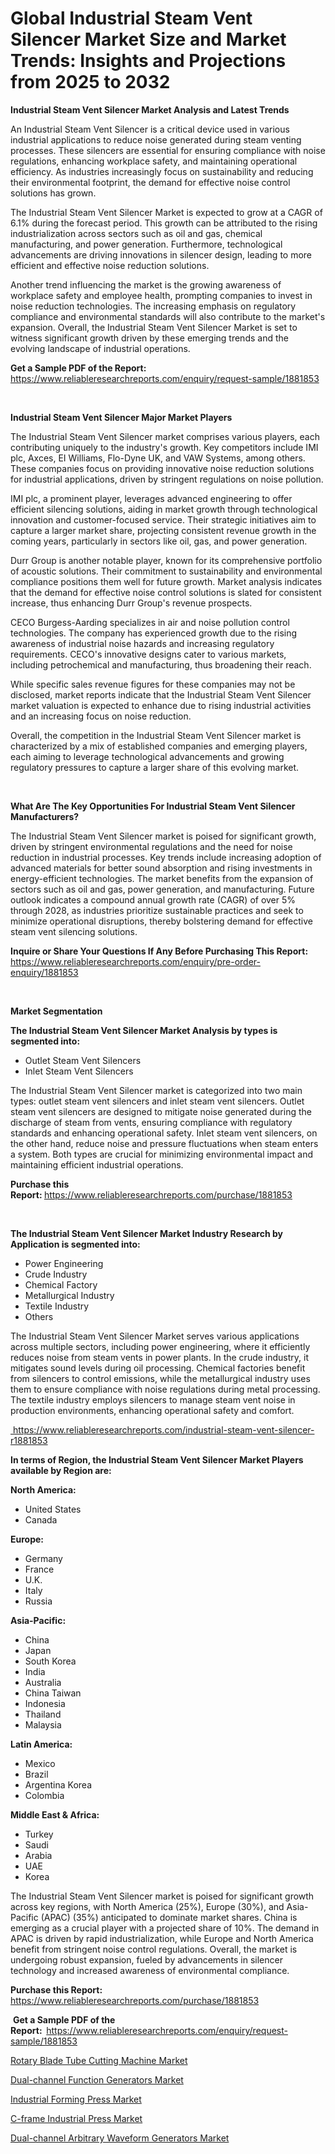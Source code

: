 <p><h1>Global Industrial Steam Vent Silencer Market Size and Market Trends: Insights and Projections from 2025 to 2032</h1></p><p><strong>Industrial Steam Vent Silencer Market Analysis and Latest Trends</strong></p>
<p><p>An Industrial Steam Vent Silencer is a critical device used in various industrial applications to reduce noise generated during steam venting processes. These silencers are essential for ensuring compliance with noise regulations, enhancing workplace safety, and maintaining operational efficiency. As industries increasingly focus on sustainability and reducing their environmental footprint, the demand for effective noise control solutions has grown.</p><p>The Industrial Steam Vent Silencer Market is expected to grow at a CAGR of 6.1% during the forecast period. This growth can be attributed to the rising industrialization across sectors such as oil and gas, chemical manufacturing, and power generation. Furthermore, technological advancements are driving innovations in silencer design, leading to more efficient and effective noise reduction solutions. </p><p>Another trend influencing the market is the growing awareness of workplace safety and employee health, prompting companies to invest in noise reduction technologies. The increasing emphasis on regulatory compliance and environmental standards will also contribute to the market's expansion. Overall, the Industrial Steam Vent Silencer Market is set to witness significant growth driven by these emerging trends and the evolving landscape of industrial operations.</p></p>
<p><strong>Get a Sample PDF of the Report:&nbsp;</strong> <a href="https://www.reliableresearchreports.com/enquiry/request-sample/1881853?utm_campaign=37&utm_medium=2&utm_source=Github&utm_content=ia&utm_term=01032025&utm_id=industrial-steam-vent-silencer">https://www.reliableresearchreports.com/enquiry/request-sample/1881853</a></p>
<p>&nbsp;</p>
<p><strong>Industrial Steam Vent Silencer Major Market Players</strong></p>
<p><p>The Industrial Steam Vent Silencer market comprises various players, each contributing uniquely to the industry's growth. Key competitors include IMI plc, Axces, EI Williams, Flo-Dyne UK, and VAW Systems, among others. These companies focus on providing innovative noise reduction solutions for industrial applications, driven by stringent regulations on noise pollution.</p><p>IMI plc, a prominent player, leverages advanced engineering to offer efficient silencing solutions, aiding in market growth through technological innovation and customer-focused service. Their strategic initiatives aim to capture a larger market share, projecting consistent revenue growth in the coming years, particularly in sectors like oil, gas, and power generation.</p><p>Durr Group is another notable player, known for its comprehensive portfolio of acoustic solutions. Their commitment to sustainability and environmental compliance positions them well for future growth. Market analysis indicates that the demand for effective noise control solutions is slated for consistent increase, thus enhancing Durr Group's revenue prospects.</p><p>CECO Burgess-Aarding specializes in air and noise pollution control technologies. The company has experienced growth due to the rising awareness of industrial noise hazards and increasing regulatory requirements. CECO's innovative designs cater to various markets, including petrochemical and manufacturing, thus broadening their reach.</p><p>While specific sales revenue figures for these companies may not be disclosed, market reports indicate that the Industrial Steam Vent Silencer market valuation is expected to enhance due to rising industrial activities and an increasing focus on noise reduction.</p><p>Overall, the competition in the Industrial Steam Vent Silencer market is characterized by a mix of established companies and emerging players, each aiming to leverage technological advancements and growing regulatory pressures to capture a larger share of this evolving market.</p></p>
<p>&nbsp;</p>
<p><strong>What Are The Key Opportunities For Industrial Steam Vent Silencer Manufacturers?</strong></p>
<p><p>The Industrial Steam Vent Silencer market is poised for significant growth, driven by stringent environmental regulations and the need for noise reduction in industrial processes. Key trends include increasing adoption of advanced materials for better sound absorption and rising investments in energy-efficient technologies. The market benefits from the expansion of sectors such as oil and gas, power generation, and manufacturing. Future outlook indicates a compound annual growth rate (CAGR) of over 5% through 2028, as industries prioritize sustainable practices and seek to minimize operational disruptions, thereby bolstering demand for effective steam vent silencing solutions.</p></p>
<p><strong>Inquire or Share Your Questions If Any Before Purchasing This Report:</strong> <a href="https://www.reliableresearchreports.com/enquiry/pre-order-enquiry/1881853?utm_campaign=37&utm_medium=2&utm_source=Github&utm_content=ia&utm_term=01032025&utm_id=industrial-steam-vent-silencer">https://www.reliableresearchreports.com/enquiry/pre-order-enquiry/1881853</a></p>
<p>&nbsp;</p>
<p><strong>Market Segmentation</strong></p>
<p><strong>The Industrial Steam Vent Silencer Market Analysis by types is segmented into:</strong></p>
<p><ul><li>Outlet Steam Vent Silencers</li><li>Inlet Steam Vent Silencers</li></ul></p>
<p><p>The Industrial Steam Vent Silencer market is categorized into two main types: outlet steam vent silencers and inlet steam vent silencers. Outlet steam vent silencers are designed to mitigate noise generated during the discharge of steam from vents, ensuring compliance with regulatory standards and enhancing operational safety. Inlet steam vent silencers, on the other hand, reduce noise and pressure fluctuations when steam enters a system. Both types are crucial for minimizing environmental impact and maintaining efficient industrial operations.</p></p>
<p><strong>Purchase this Report:&nbsp;</strong><a href="https://www.reliableresearchreports.com/purchase/1881853?utm_campaign=37&utm_medium=2&utm_source=Github&utm_content=ia&utm_term=01032025&utm_id=industrial-steam-vent-silencer">https://www.reliableresearchreports.com/purchase/1881853</a></p>
<p>&nbsp;</p>
<p><strong>The Industrial Steam Vent Silencer Market Industry Research by Application is segmented into:</strong></p>
<p><ul><li>Power Engineering</li><li>Crude Industry</li><li>Chemical Factory</li><li>Metallurgical Industry</li><li>Textile Industry</li><li>Others</li></ul></p>
<p><p>The Industrial Steam Vent Silencer Market serves various applications across multiple sectors, including power engineering, where it efficiently reduces noise from steam vents in power plants. In the crude industry, it mitigates sound levels during oil processing. Chemical factories benefit from silencers to control emissions, while the metallurgical industry uses them to ensure compliance with noise regulations during metal processing. The textile industry employs silencers to manage steam vent noise in production environments, enhancing operational safety and comfort.</p></p>
<p><a href="https://www.reliableresearchreports.com/industrial-steam-vent-silencer-r1881853?utm_campaign=37&utm_medium=2&utm_source=Github&utm_content=ia&utm_term=01032025&utm_id=industrial-steam-vent-silencer">&nbsp;https://www.reliableresearchreports.com/industrial-steam-vent-silencer-r1881853</a></p>
<p><strong>In terms of Region, the Industrial Steam Vent Silencer Market Players available by Region are:</strong></p>
<p>
    <p> <strong> North America: </strong>
        <ul>
            <li>United States</li>
            <li>Canada</li>
        </ul>
        </p> 
    <p> <strong> Europe: </strong>
        <ul>
            <li>Germany</li>
            <li>France</li>
            <li>U.K.</li>
            <li>Italy</li>
            <li>Russia</li>
        </ul>
        </p> 
    <p> <strong> Asia-Pacific: </strong>
        <ul>
            <li>China</li>
            <li>Japan</li>
            <li>South Korea</li>
            <li>India</li>
            <li>Australia</li>
            <li>China Taiwan</li>
            <li>Indonesia</li>
            <li>Thailand</li>
            <li>Malaysia</li>
        </ul>
        </p> 
    <p> <strong> Latin America: </strong>
        <ul>
            <li>Mexico</li>
            <li>Brazil</li>
            <li>Argentina Korea</li>
            <li>Colombia</li>
        </ul>
        </p> 
    <p> <strong> Middle East & Africa: </strong>
        <ul>
            <li>Turkey</li>
            <li>Saudi</li>
            <li>Arabia</li>
            <li>UAE</li>
            <li>Korea</li>
        </ul>
    </p>
    </p>
<p><p>The Industrial Steam Vent Silencer market is poised for significant growth across key regions, with North America (25%), Europe (30%), and Asia-Pacific (APAC) (35%) anticipated to dominate market shares. China is emerging as a crucial player with a projected share of 10%. The demand in APAC is driven by rapid industrialization, while Europe and North America benefit from stringent noise control regulations. Overall, the market is undergoing robust expansion, fueled by advancements in silencer technology and increased awareness of environmental compliance.</p></p>
<p><strong>Purchase this Report: </strong><a href="https://www.reliableresearchreports.com/purchase/1881853?utm_campaign=37&utm_medium=2&utm_source=Github&utm_content=ia&utm_term=01032025&utm_id=industrial-steam-vent-silencer">https://www.reliableresearchreports.com/purchase/1881853</a></p>
<p>&nbsp;<strong>Get a Sample PDF of the Report:&nbsp;&nbsp;</strong><a href="https://www.reliableresearchreports.com/enquiry/request-sample/1881853?utm_campaign=37&utm_medium=2&utm_source=Github&utm_content=ia&utm_term=01032025&utm_id=industrial-steam-vent-silencer">https://www.reliableresearchreports.com/enquiry/request-sample/1881853</a></p>
<p><strong></strong></p>
<p><p><a href="https://github.com/mharielmesa/Market-Research-Report-List-5/blob/main/rotary-blade-tube-cutting-machine-market.md?utm_campaign=37&utm_medium=2&utm_source=Github&utm_content=ia&utm_term=01032025&utm_id=industrial-steam-vent-silencer">Rotary Blade Tube Cutting Machine Market</a></p><p><a href="https://github.com/tambraunrue691969/Market-Research-Report-List-1/blob/main/dual-channel-function-generators-market.md?utm_campaign=37&utm_medium=2&utm_source=Github&utm_content=ia&utm_term=01032025&utm_id=industrial-steam-vent-silencer">Dual-channel Function Generators Market</a></p><p><a href="https://github.com/dringals/Market-Research-Report-List-6/blob/main/industrial-forming-press-market.md?utm_campaign=37&utm_medium=2&utm_source=Github&utm_content=ia&utm_term=01032025&utm_id=industrial-steam-vent-silencer">Industrial Forming Press Market</a></p><p><a href="https://github.com/tona7vba/Market-Research-Report-List-1/blob/main/c-frame-industrial-press-market.md?utm_campaign=37&utm_medium=2&utm_source=Github&utm_content=ia&utm_term=01032025&utm_id=industrial-steam-vent-silencer">C-frame Industrial Press Market</a></p><p><a href="https://github.com/oslieselotte2192/Market-Research-Report-List-1/blob/main/dual-channel-arbitrary-waveform-generators-market.md?utm_campaign=37&utm_medium=2&utm_source=Github&utm_content=ia&utm_term=01032025&utm_id=industrial-steam-vent-silencer">Dual-channel Arbitrary Waveform Generators Market</a></p></p>